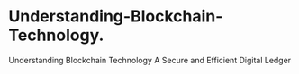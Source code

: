 # Understanding-Blockchain-Technology.
Understanding Blockchain Technology A Secure and Efficient Digital Ledger
